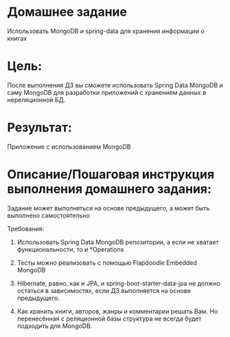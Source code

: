 # Домашнее задание
Использовать MongoDB и spring-data для хранения информации о книгах

# Цель:
После выполнения ДЗ вы сможете использовать Spring Data MongoDB и саму MongoDB для разработки приложений с хранением данных в нереляционной БД.

# Результат: 
Приложение с использованием MongoDB


# Описание/Пошаговая инструкция выполнения домашнего задания:

Задание может выполняться на основе предыдущего, а может быть выполнено самостоятельно

Требования:

1. Использовать Spring Data MongoDB репозитории, а если не хватает функциональности, то и *Operations

2. Тесты можно реализовать с помощью Flapdoodle Embedded MongoDB

3. Hibernate, равно, как и JPA, и spring-boot-starter-data-jpa не должно остаться в зависимостях, если ДЗ выполняется на основе предыдущего.

4. Как хранить книги, авторов, жанры и комментарии решать Вам. Но перенесённая с реляционной базы структура не всегда будет подходить для MongoDB.
